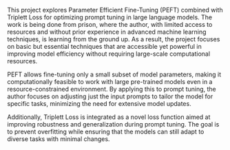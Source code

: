 This project explores Parameter Efficient Fine-Tuning (PEFT) combined with Triplett Loss for optimizing prompt tuning in large language models. The work is being done from prison, where the author, with limited access to resources and without prior experience in advanced machine learning techniques, is learning from the ground up. As a result, the project focuses on basic but essential techniques that are accessible yet powerful in improving model efficiency without requiring large-scale computational resources.

PEFT allows fine-tuning only a small subset of model parameters, making it computationally feasible to work with large pre-trained models even in a resource-constrained environment. By applying this to prompt tuning, the author focuses on adjusting just the input prompts to tailor the model for specific tasks, minimizing the need for extensive model updates.

Additionally, Triplett Loss is integrated as a novel loss function aimed at improving robustness and generalization during prompt tuning. The goal is to prevent overfitting while ensuring that the models can still adapt to diverse tasks with minimal changes.
